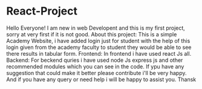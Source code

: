 # React-Project
Hello Everyone!
I am new in web Developent and this is my first project, sorry at very first if it is not good.
About this project:
This is a simple Academy Website, i have added login just for student with the help of this login given from the academy faculty to student they would be able to see there results
in tabular form.
Frontend:
In frontend i have used react Js all.
Backend:
For beckend quries i have used node Js express js and other recommended modules which you can see in the code.
If ypu have any suggestion that could make it better please contribute i'll be very happy.
And if you have any query or need help i will be happy to assist you.
Thansk

